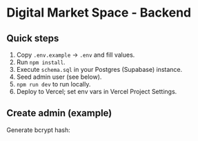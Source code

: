 # Digital Market Space - Backend

## Quick steps
1. Copy `.env.example` -> `.env` and fill values.
2. Run `npm install`.
3. Execute `schema.sql` in your Postgres (Supabase) instance.
4. Seed admin user (see below).
5. `npm run dev` to run locally.
6. Deploy to Vercel; set env vars in Vercel Project Settings.

## Create admin (example)
Generate bcrypt hash:
